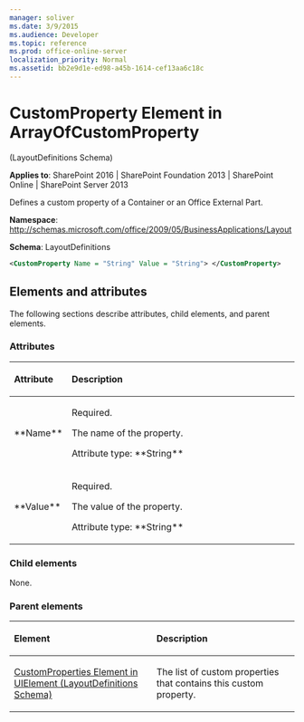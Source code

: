 ```yaml
---
manager: soliver
ms.date: 3/9/2015
ms.audience: Developer
ms.topic: reference
ms.prod: office-online-server
localization_priority: Normal
ms.assetid: bb2e9d1e-ed98-a45b-1614-cef13aa6c18c
---
```


# CustomProperty Element in ArrayOfCustomProperty 

(LayoutDefinitions Schema)

**Applies to**: SharePoint 2016 | SharePoint Foundation 2013 | SharePoint Online | SharePoint Server 2013

Defines a custom property of a Container or an Office External Part.

**Namespace**: http://schemas.microsoft.com/office/2009/05/BusinessApplications/Layout

**Schema**: LayoutDefinitions

```XML
<CustomProperty Name = "String" Value = "String"> </CustomProperty>
```

## Elements and attributes

The following sections describe attributes, child elements, and parent elements.

### Attributes

<table>
<colgroup>
<col width="20%" />
<col width="80%" />
</colgroup>
<thead>
<tr class="header">
<th align="left"><p>Attribute</p></th>
<th align="left"><p>Description</p></th>
</tr>
</thead>
<tbody>
<tr class="odd">
<td align="left"><p>**Name**</p></td>
<td align="left"><p>Required.</p>
<p>The name of the property.</p>
<p>Attribute type: **String**</p></td>
</tr>
<tr class="even">
<td align="left"><p>**Value**</p></td>
<td align="left"><p>Required.</p>
<p>The value of the property.</p>
<p>Attribute type: **String**</p></td>
</tr>
</tbody>
</table>

### Child elements

None.

### Parent elements

<table>
<colgroup>
<col width="50%" />
<col width="50%" />
</colgroup>
<thead>
<tr class="header">
<th align="left"><p>Element</p></th>
<th align="left"><p>Description</p></th>
</tr>
</thead>
<tbody>
<tr class="odd">
<td align="left"><p><span sdata="link"><a href="customproperties-element-in-uielement-layoutdefinitions-schema.md">CustomProperties Element in UIElement (LayoutDefinitions Schema)</a></span></p></td>
<td align="left"><p>The list of custom properties that contains this custom property.</p></td>
</tr>
</tbody>
</table>








